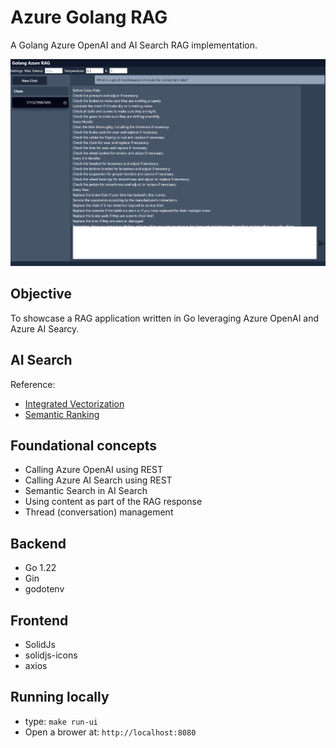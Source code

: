 # Azure Golang RAG

A Golang Azure OpenAI and AI Search RAG implementation.

![Screenshot of the running application](images/golang-azure-rag.png)

## Objective

To showcase a RAG application written in Go leveraging Azure OpenAI and Azure AI Searcy.

## AI Search

Reference:
- [Integrated Vectorization](https://learn.microsoft.com/en-us/azure/search/vector-search-integrated-vectorization)
- [Semantic Ranking](https://learn.microsoft.com/en-us/azure/search/semantic-search-overview)

## Foundational concepts

- Calling Azure OpenAI using REST
- Calling Azure AI Search using REST
- Semantic Search in AI Search
- Using content as part of the RAG response
- Thread (conversation) management


## Backend

- Go 1.22
- Gin
- godotenv

## Frontend

- SolidJs
- solidjs-icons
- axios

## Running locally

- type: `make run-ui`
- Open a brower at: `http://localhost:8080`
